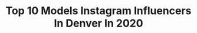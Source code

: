 ---
title: Top 10 Models Instagram Influencers In Denver In 2020
description: >-
  Find top models Instagram influencers in Denver in 2020. Most popular hashtags: #photography #makeup #model #portrait.
platform: Instagram
profiles:
  - username: "taliacolalancia"
    fullname: >-
      Talia Colalancia
    location: "United States"
    followers: 70804
    engagement: 289
    commentsToLikes: 0.005798
    avatar: "https://scontent-ams4-1.cdninstagram.com/v/t51.2885-19/s320x320/61779834_308802710035341_2449182607800270848_n.jpg?_nc_ht=scontent-ams4-1.cdninstagram.com&_nc_ohc=BkHWfqFYCSgAX9culrA&oh=3687f9256adc49eaea4eb1533415061b&oe=5EB6FDF4"
    verified: false
    hashtags: "#love, #photoshoot, #lifestyle, #picoftheday"
  - username: "ms_xzotic_350"
    fullname: >-
      Tatum Marie
    location: "United States"
    followers: 34866
    engagement: 737
    commentsToLikes: 0.011377
    avatar: "https://scontent-lhr8-1.cdninstagram.com/v/t51.2885-19/s320x320/91898609_206165117341729_2066733504011436032_n.jpg?_nc_ht=scontent-lhr8-1.cdninstagram.com&_nc_ohc=PH59w7XHJr4AX-4soFb&oh=f3a4ffec99d1cedb27aaace271a4dfd5&oe=5EB9A515"
    verified: false
    hashtags: "#fitchicks, #snowshoot, #stickchicks, #models"
  - username: "miss_amie_west"
    fullname: >-
      Miss West
    location: "United States"
    followers: 8793
    engagement: 267
    commentsToLikes: 0.041036
    avatar: "https://scontent-ams4-1.cdninstagram.com/v/t51.2885-19/s320x320/68934022_690691644767073_6317185383838777344_n.jpg?_nc_ht=scontent-ams4-1.cdninstagram.com&_nc_ohc=6ju5fsbUS1EAX_ePQxf&oh=2cc420eed46ecc14ddf97e346f1a2ba4&oe=5EB2BC31"
    verified: false
    hashtags: "#portraitphotography, #modelswanted, #mixedwomen, #bestfriends"
  - username: "garrettrader1"
    fullname: >-
      RADER
    location: "United States"
    followers: 45769
    engagement: 140
    commentsToLikes: 0.071737
    avatar: "https://scontent-bos3-1.cdninstagram.com/v/t51.2885-19/s320x320/91350680_163031381521039_3592753543401963520_n.jpg?_nc_ht=scontent-bos3-1.cdninstagram.com&_nc_ohc=-0upDN9wd7MAX9lQPew&oh=0b9b8a87bcacd95da85e3782882cfcf4&oe=5EBA2B00"
    verified: false
    hashtags: ""
  - username: "_kianamarina_"
    fullname: >-
      K i a n a  J o h n s o n
    location: "United States"
    followers: 3047
    engagement: 1204
    commentsToLikes: 0.073421
    avatar: "https://scontent-ams4-1.cdninstagram.com/v/t51.2885-19/s320x320/67263057_213431099551451_8868023919005663232_n.jpg?_nc_ht=scontent-ams4-1.cdninstagram.com&_nc_ohc=w-EdZhSi2SMAX9CNxVi&oh=d1fd71976e434eadd109d859bc903af7&oe=5EBB23E1"
    verified: false
    hashtags: "#extraterrestrial, #goldendoodle, #puppymom"
  - username: "jesenialis_fit"
    fullname: >-
      Jesenia
    location: "United States"
    followers: 4991
    engagement: 875
    commentsToLikes: 0.207357
    avatar: "https://scontent-ams4-1.cdninstagram.com/v/t51.2885-19/s320x320/82707401_198403801557642_1105009576756903936_n.jpg?_nc_ht=scontent-ams4-1.cdninstagram.com&_nc_ohc=oEHk6_emvpgAX9wS1Zz&oh=4ace3d130446e0a442651fc8b6e2a03e&oe=5EC434D1"
    verified: false
    hashtags: "#makeup, #mondaymotivation, #npcbikini, #homeworkout"
  - username: "isthatjupiter"
    fullname: >-
      Jupiter (Ben Seagren)
    location: "United States"
    followers: 38991
    engagement: 851
    commentsToLikes: 0.025467
    avatar: "https://scontent-lhr8-1.cdninstagram.com/v/t51.2885-19/s320x320/17933783_802188189943871_236191878083510272_a.jpg?_nc_ht=scontent-lhr8-1.cdninstagram.com&_nc_ohc=rHaTSvO1ZwYAX862ti0&oh=72ea055bb5736971e2f46d8df11a8dc4&oe=5EB92A24"
    verified: false
    hashtags: "#illustrator, #malemua, #sidehustle, #mua"
  - username: "lunarkris"
    fullname: >-
      🌙 KRIS ✨
    location: "United States"
    followers: 6773
    engagement: 632
    commentsToLikes: 0.072017
    avatar: "https://scontent-lhr8-1.cdninstagram.com/v/t51.2885-19/s320x320/91445438_648340119282126_279259911752253440_n.jpg?_nc_ht=scontent-lhr8-1.cdninstagram.com&_nc_ohc=7z37t6TTox4AX8T1CHh&oh=070631ec5e0a91fb42471fa18ce5d240&oe=5EBB4CE3"
    verified: false
    hashtags: "#dfwphotographer, #eventplanner, #laphotographer, #selfportraits"
  - username: "manon_crespi"
    fullname: >-
      Manon Crespi
    location: "United States"
    followers: 42964
    engagement: 479
    commentsToLikes: 0.067545
    avatar: "https://scontent-lhr8-1.cdninstagram.com/v/t51.2885-19/s320x320/66049732_390114068289916_7256775321687425024_n.jpg?_nc_ht=scontent-lhr8-1.cdninstagram.com&_nc_ohc=cTRiuGj2iU0AX8_qBXx&oh=19922f8d3c583cde5bed42fa6e6773c4&oe=5EB9AC69"
    verified: false
    hashtags: "#greyhairmovement, #wisdomwednesday, #silversistersmeetupla, #loveyourneighbor"
  - username: "space.junkiee"
    fullname: >-
      Raechel Renae
    location: "United States"
    followers: 10262
    engagement: 594
    commentsToLikes: 0.029735
    avatar: "https://scontent-lhr8-1.cdninstagram.com/v/t51.2885-19/s320x320/89650834_1043638932674929_6338876940073566208_n.jpg?_nc_ht=scontent-lhr8-1.cdninstagram.com&_nc_ohc=hPuG6fy2dKQAX8tplGz&oh=bd99439cd2d9f0d3c74ad033bf3cd858&oe=5EBB2E6A"
    verified: false
    hashtags: "#hightimesmag, #modeling, #ganjababes, #smokeweedeveryday"
---